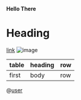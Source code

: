 **Hello There**

# Heading

[link](href)
![image](src.png)


|table| heading| row|
| --- | --- | --- |
|first| body| row|

@[user](mention://user/user)
